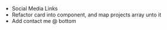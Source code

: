 - Social Media Links
- Refactor card into component, and map projects array unto it
- Add contact me @ bottom
